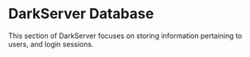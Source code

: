 # DarkServer Database
This section of DarkServer focuses on storing information pertaining to users, and login sessions.
